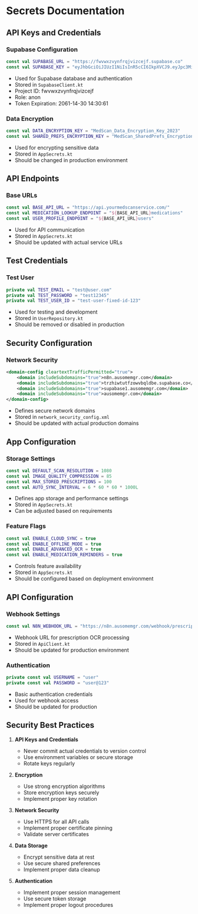 # Secrets Documentation

## API Keys and Credentials

### Supabase Configuration
```kotlin
const val SUPABASE_URL = "https://fwvwxzvynfrqjvizcejf.supabase.co"
const val SUPABASE_KEY = "eyJhbGciOiJIUzI1NiIsInR5cCI6IkpXVCJ9.eyJpc3MiOiJzdXBhYmFzZSIsInJlZiI6ImZ3dnd4enZ5bmZycWp2aXpjZWpmIiwicm9sZSI6ImFub24iLCJpYXQiOjE3NDU1NjcwNjEsImV4cCI6MjA2MTE0MzA2MX0.Sy1QPMdReZm9Q-RndAZBYJa40BVzWp2KCeqssVoMlqs"
```
- Used for Supabase database and authentication
- Stored in `SupabaseClient.kt`
- Project ID: fwvwxzvynfrqjvizcejf
- Role: anon
- Token Expiration: 2061-14-30 14:30:61


### Data Encryption
```kotlin
const val DATA_ENCRYPTION_KEY = "MedScan_Data_Encryption_Key_2023"
const val SHARED_PREFS_ENCRYPTION_KEY = "MedScan_SharedPrefs_Encryption_Key_2023"
```
- Used for encrypting sensitive data
- Stored in `AppSecrets.kt`
- Should be changed in production environment

## API Endpoints

### Base URLs
```kotlin
const val BASE_API_URL = "https://api.yourmedscanservice.com/"
const val MEDICATION_LOOKUP_ENDPOINT = "${BASE_API_URL}medications"
const val USER_PROFILE_ENDPOINT = "${BASE_API_URL}users"
```
- Used for API communication
- Stored in `AppSecrets.kt`
- Should be updated with actual service URLs

## Test Credentials

### Test User
```kotlin
private val TEST_EMAIL = "test@user.com"
private val TEST_PASSWORD = "test12345"
private val TEST_USER_ID = "test-user-fixed-id-123"
```
- Used for testing and development
- Stored in `UserRepository.kt`
- Should be removed or disabled in production

## Security Configuration

### Network Security
```xml
<domain-config cleartextTrafficPermitted="true">
    <domain includeSubdomains="true">n8n.ausomemgr.com</domain>
    <domain includeSubdomains="true">trzhiwtutfzowvbqldbe.supabase.co</domain>
    <domain includeSubdomains="true">supabase1.ausomemgr.com</domain>
    <domain includeSubdomains="true">ausomemgr.com</domain>
</domain-config>
```
- Defines secure network domains
- Stored in `network_security_config.xml`
- Should be updated with actual production domains

## App Configuration

### Storage Settings
```kotlin
const val DEFAULT_SCAN_RESOLUTION = 1080
const val IMAGE_QUALITY_COMPRESSION = 85
const val MAX_STORED_PRESCRIPTIONS = 100
const val AUTO_SYNC_INTERVAL = 6 * 60 * 60 * 1000L
```
- Defines app storage and performance settings
- Stored in `AppSecrets.kt`
- Can be adjusted based on requirements

### Feature Flags
```kotlin
const val ENABLE_CLOUD_SYNC = true
const val ENABLE_OFFLINE_MODE = true
const val ENABLE_ADVANCED_OCR = true
const val ENABLE_MEDICATION_REMINDERS = true
```
- Controls feature availability
- Stored in `AppSecrets.kt`
- Should be configured based on deployment environment

## API Configuration

### Webhook Settings
```kotlin
const val N8N_WEBHOOK_URL = "https://n8n.ausomemgr.com/webhook/prescription-multi-ocr"
```
- Webhook URL for prescription OCR processing
- Stored in `ApiClient.kt`
- Should be updated for production environment

### Authentication
```kotlin
private const val USERNAME = "user"
private const val PASSWORD = "user@123"
```
- Basic authentication credentials
- Used for webhook access
- Should be updated for production

## Security Best Practices

1. **API Keys and Credentials**
   - Never commit actual credentials to version control
   - Use environment variables or secure storage
   - Rotate keys regularly

2. **Encryption**
   - Use strong encryption algorithms
   - Store encryption keys securely
   - Implement proper key rotation

3. **Network Security**
   - Use HTTPS for all API calls
   - Implement proper certificate pinning
   - Validate server certificates

4. **Data Storage**
   - Encrypt sensitive data at rest
   - Use secure shared preferences
   - Implement proper data cleanup

5. **Authentication**
   - Implement proper session management
   - Use secure token storage
   - Implement proper logout procedures 